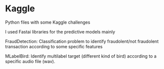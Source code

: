 # Kaggle
Python files with some Kaggle challenges

I used Fastai libraries for the predictive models mainly

FraudDetection: Classification problem to identify fraudolent/not fraudolent transaction according to some specific features

MLabelBird: Identify multilabel target (different kind of bird) according to a specific audio file (wav).
